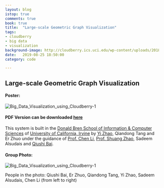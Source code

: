 ```yaml
---
layout: blog
istop: true
comments: true
book: true
title:  "Large-scale Geometric Graph Visualization"
tags:
- cloudberry
- big data
- visualization
background-image: http://cloudberry.ics.uci.edu/wp-content/uploads/2018/04/berry-icon.png
date:   2019-08-25 18:50:00
category: code

---
```


## Large-scale Geometric Graph Visualization

#### Poster:

![Big_Data_Visualization_using_Cloudberry-1](https://raw.githubusercontent.com/SustechJoy/SustechJoy.github.io/master/_posts/book/img/Large_scale_Geometric_Graph_Visualization.jpg)

#### PDF Version can be downloaded [here](https://github.com/SustechJoy/SustechJoy.github.io/raw/master/_posts/book/resources/Large_scale_Geometric_Graph_Visualization.pdf)

This system is built in the [Donald Bren School of Information & Computer Sciences](<https://www.ics.uci.edu/>) of [University of California, Irvine](https://uci.edu) by [Yi Zhao](https://scottyi.club), Qiandong Tang and Er Zhuo under the guidance of [Prof. Chen Li](https://chenli.ics.uci.edu), [Prof. Shuang Zhao](https://www.shuangz.com), Sadeem Alsudais and [Qiushi Bai](<https://qiushibai.wordpress.com/>).

#### Group Photo:

![Big_Data_Visualization_using_Cloudberry-1](https://raw.githubusercontent.com/SustechJoy/SustechJoy.github.io/master/_posts/book/img/graph_viz_gathering_photo.jpg)

People in the photo: Qiushi Bai, Er Zhuo, Qiandong Tang, Yi Zhao, Sadeem Alsudais, Chen Li (from left to right)



